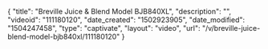 {
    "title": "Breville Juice &amp; Blend Model BJB840XL",
    "description": "",
    "videoid": "111180120",
    "date_created": "1502923905",
    "date_modified": "1504247458",
    "type": "captivate",
    "layout": "video",
    "url": "\/v\/breville-juice-blend-model-bjb840xl\/111180120"
}